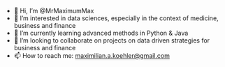 - 👋 Hi, I’m @MrMaximumMax
- 👀 I’m interested in data sciences, especially in the context of medicine, business and finance
- 🌱 I’m currently learning advanced methods in Python & Java 
- 💞️ I’m looking to collaborate on projects on data driven strategies for business and finance
- 📫 How to reach me: maximilian.a.koehler@gmail.com

<!---
MrMaximumMax/MrMaximumMax is a ✨ special ✨ repository because its `README.md` (this file) appears on your GitHub profile.
You can click the Preview link to take a look at your changes.
--->
